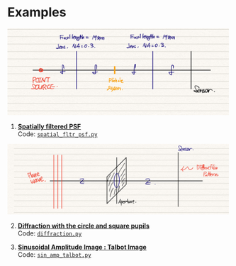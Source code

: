 # Examples

<img src="./figures/spatial_filter/optsys_spt_fltr.png" width="500">  

1. [**Spatially filtered PSF**](./spatial_fltr_psf.md)  
  Code: [`spatial_fltr_psf.py`]((./spatial_fltr_psf.py))

<img src="./figures/diffraction/opt_setting.png" width="500">  

2. [**Diffraction with the circle and square pupils**](./diffraction.md)  
  Code: [`diffraction.py`](./diffraction.py)  

3. [**Sinusoidal Amplitude Image : Talbot Image**](./sin_amp_talbot.md)  
  Code: [`sin_amp_talbot.py`](./sin_amp_talbot.py)